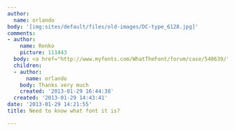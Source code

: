 ```yaml
---
author:
  name: orlando
body: '[img:sites/default/files/old-images/DC-type_6128.jpg]'
comments:
- author:
    name: Renko
    picture: 111443
  body: <a href="http://www.myfonts.com/WhatTheFont/forum/case/540639/">Kids (Corel)</a>
  children:
  - author:
      name: orlando
    body: Thanks very much
    created: '2013-01-29 16:44:38'
  created: '2013-01-29 14:43:41'
date: '2013-01-29 14:21:55'
title: Need to know what font it is?

---
```

